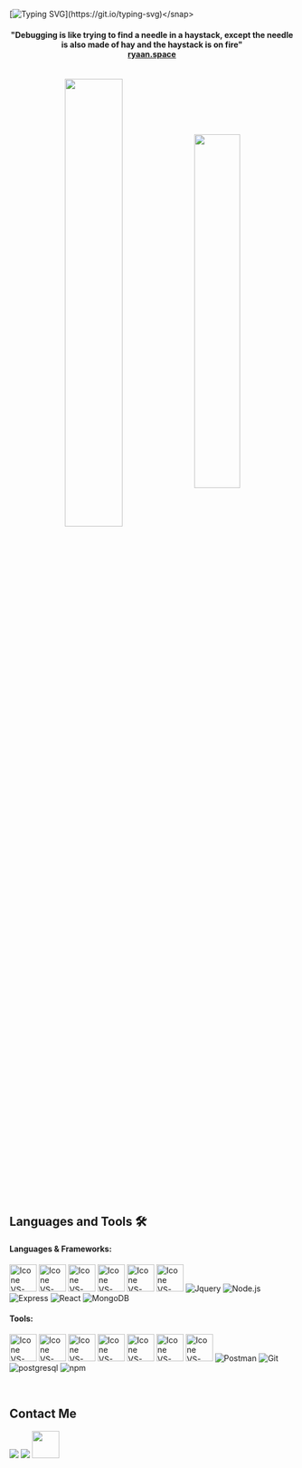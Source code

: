 <snap align='center'>[![Typing SVG](https://readme-typing-svg.herokuapp.com?font=DotGothic16&size=41&pause=1000&color=33FF00&center=true&vCenter=true&random=false&width=800&height=60&lines=Welcome+To+My+GitHub+Profile!;The+Name's+Rayy...;Rayyan+Hassan+Salman.;I'm+A+Computer+Science+Student+At+GIKI.)](https://git.io/typing-svg)</snap>
  

<h4  align="center">"Debugging is like trying to find a needle in a haystack, except the needle is also made of hay and the haystack is on fire"<br><a href="https://ryaan.space/" target="_blank">ryaan.space</a></h3>

  
  

<br>

  

<div  align="center"  style="margin-bottom:200px">

<img  width=45%  align="center"  src="https://github-readme-stats.vercel.app/api?username=Rayy1704&theme=radical&show_icons=true"  />

<img  width=40%  align="center"  src="https://github-readme-stats.vercel.app/api/top-langs/?username=Rayy1704&layout=compact&theme=radical"  />

</div>

  
<br>

  

## Languages and Tools 🛠
#### Languages & Frameworks:

[<img height="48px" width="48px" alt="Icone VS-Code" src="https://skillicons.dev/icons?i=python"/>](https://www.python.org/)
[<img height="48px" width="48px" alt="Icone VS-Code" src="https://skillicons.dev/icons?i=cpp"/>](https://cplusplus.com/)
[<img height="48px" width="48px" alt="Icone VS-Code" src="https://skillicons.dev/icons?i=c"/>](https://cplusplus.com/)
[<img height="48px" width="48px" alt="Icone VS-Code" src="https://skillicons.dev/icons?i=html"/>](https://developer.mozilla.org/en-US/docs/Web/HTML)
[<img height="48px" width="48px" alt="Icone VS-Code" src="https://skillicons.dev/icons?i=css"/>](https://www.w3.org/Style/CSS/)
[<img height="48px" width="48px" alt="Icone VS-Code" src="https://skillicons.dev/icons?i=js"/>](https://www.javascript.com/)
![Jquery](https://skillicons.dev/icons?i=jquery) ![Node.js](https://skillicons.dev/icons?i=nodejs) ![Express](https://skillicons.dev/icons?i=express) ![React](https://skillicons.dev/icons?i=react) ![MongoDB](https://skillicons.dev/icons?i=mongodb) 
<br>

#### Tools:
  

[<img height="48px" width="48px" alt="Icone VS-Code" src="https://skillicons.dev/icons?i=linux"/>](https://www.linux.org/)
[<img height="48px" width="48px" alt="Icone VS-Code" src="https://skillicons.dev/icons?i=github"/>](https://github.com/)
[<img height="48px" width="48px" alt="Icone VS-Code" src="https://skillicons.dev/icons?i=pycharm"/>](https://www.jetbrains.com/pycharm/)
[<img height="48px" width="48px" alt="Icone VS-Code" src="https://skillicons.dev/icons?i=ubuntu"/>](https://ubuntu.com/)
[<img height="48px" width="48px" alt="Icone VS-Code" src="https://skillicons.dev/icons?i=windows"/>](https://www.microsoft.com/)
[<img height="48px" width="48px" alt="Icone VS-Code" src="https://skillicons.dev/icons?i=clion"/>](https://www.jetbrains.com/clion/)
[<img height="48px" width="48px" alt="Icone VS-Code" src="https://skillicons.dev/icons?i=vscode"/>](https://code.visualstudio.com/)
![Postman](https://skillicons.dev/icons?i=postman) ![Git](https://skillicons.dev/icons?i=git)  ![postgresql](https://skillicons.dev/icons?i=postgresql) ![npm](https://skillicons.dev/icons?i=npm)


<br>

  

## Contact Me

<div>

<a  href = "mailto: ryaansalman@gmail.com"><img  loading="lazy"  src="https://skillicons.dev/icons?i=gmail"  target="_blank"></a>
<a  href="https://www.linkedin.com/in/rayy1704/"  target="_blank"><img  loading="lazy"  src="https://skillicons.dev/icons?i=linkedin"  target="_blank"></a>
<a  href="https://ryaan.space"  target="_blank"><img  loading="lazy"  src="https://ryaan.space/assets/imgs/logo.png"  target="_blank" width="48px"></a>

</div>
